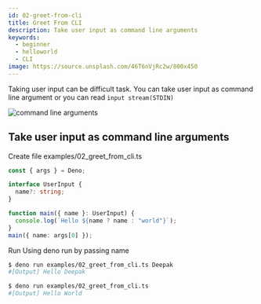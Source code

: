 ```yaml
---
id: 02-greet-from-cli
title: Greet From CLI
description: Take user input as command line arguments
keywords:
  - beginner
  - helloworld
  - CLI
image: https://source.unsplash.com/46T6nVjRc2w/800x450
---
```


Taking user input can be difficult task. You can take user input as command line argument or you can read `input stream(STDIN)`

![command line arguments](https://source.unsplash.com/46T6nVjRc2w/800x450)

## Take user input as command line arguments

Create file examples/02_greet_from_cli.ts

```typescript
const { args } = Deno;

interface UserInput {
  name?: string;
}

function main({ name }: UserInput) {
  console.log(`Hello ${name ? name : "world"}`);
}
main({ name: args[0] });
```

Run Using deno run by passing name

```bash
$ deno run examples/02_greet_from_cli.ts Deepak
#[Output] Hello Deepak

$ deno run examples/02_greet_from_cli.ts
#[Output] Hello World
```
